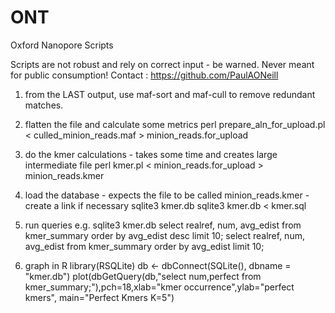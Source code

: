 ONT
=======

Oxford Nanopore Scripts

Scripts are not robust and rely on correct input - be warned.
Never meant for public consumption!
Contact : https://github.com/PaulAONeill

1) from the LAST output, use maf-sort and maf-cull to remove redundant matches.

2) flatten the file and calculate some metrics
perl prepare_aln_for_upload.pl < culled_minion_reads.maf > minion_reads.for_upload

3) do the kmer calculations - takes some time and creates large intermediate file
perl kmer.pl < minion_reads.for_upload > minion_reads.kmer

4) load the database - expects the file to be called minion_reads.kmer - create a link if necessary
sqlite3 kmer.db
sqlite3 kmer.db < kmer.sql

5) run queries e.g.
sqlite3 kmer.db
select realref, num, avg_edist from kmer_summary order by avg_edist desc limit 10;
select realref, num, avg_edist from kmer_summary order by avg_edist limit 10;

6) graph in R
library(RSQLite)
db <- dbConnect(SQLite(), dbname = "kmer.db")
plot(dbGetQuery(db,"select num,perfect from kmer_summary;"),pch=18,xlab="kmer occurrence",ylab="perfect kmers", main="Perfect Kmers K=5")
